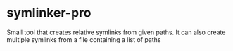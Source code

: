 # symlinker-pro
Small tool that creates relative symlinks from given paths. It can also create multiple symlinks from a file containing a list of paths

